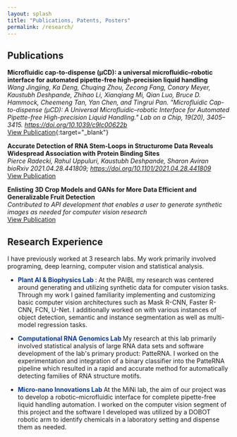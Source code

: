 ```yaml
---
layout: splash
title: "Publications, Patents, Posters"
permalink: /research/
---
```

## Publications

__Microfluidic cap-to-dispense (μCD): a universal microfluidic–robotic interface for automated pipette-free high-precision liquid handling__  
*Wang Jingjing, Ka Deng, Chuqing Zhou, Zecong Fang, Conary Meyer, Kaustubh Deshpande, Zhihao Li, Xianqiang Mi, Qian Luo, Bruce D. Hammock, Cheemeng Tan, Yan Chen, and Tingrui Pan. "Microfluidic Cap-to-dispense (μCD): A Universal Microfluidic–robotic Interface for Automated Pipette-free High-precision Liquid Handling." Lab on a Chip, 19(20), 3405–3415. https://doi.org/10.1039/c9lc00622b*  
[View Publication](https://pubs.rsc.org/en/content/articlelanding/2019/lc/c9lc00622b#!divAbstract){:target="_blank"}


__Accurate Detection of RNA Stem-Loops in Structurome Data Reveals Widespread Association with Protein Binding Sites__  
*Pierce Radecki, Rahul Uppuluri, Kaustubh Deshpande, Sharon Aviran
bioRxiv 2021.04.28.441809; https://doi.org/10.1101/2021.04.28.441809*  
[View Publication](https://www.tandfonline.com/doi/full/10.1080/15476286.2021.1971382) 

__Enlisting 3D Crop Models and GANs for More Data Efficient and Generalizable Fruit Detection__  
*Contributed to API development that enables a user to generate synthetic images as needed for computer vision research*  
[View Publication](https://deepai.org/publication/enlisting-3d-crop-models-and-gans-for-more-data-efficient-and-generalizable-fruit-detection)

## Research Experience

I have previously worked at 3 research labs. My work primarily involved programing, deep learning, computer vision and statistical analysis. 

- **<span style="color:rgb(5, 58, 170)"> Plant AI & Biophysics Lab </span>**: At the PAIBL my research was centered around generating and utilizing synthetic data for computer vision tasks. Through my work I gained familiarity implementing and customizing basic computer vision architectures such as Mask R-CNN, Faster R-CNN, FCN, U-Net. I additionally worked on with various instances of object detection, semantic and instance segmentation as well as multi-model regression tasks.

- **<span style="color:rgb(5, 58, 170)"> Computational RNA Genomics Lab </span>** My research at this lab primarily involved statistical analysis of large RNA data sets and software development of the lab's primary product: PatteRNA. I worked on the experimentation and integration of a binary classifier into the PatteRNA pipeline which resulted in a rapid and accurate method for automatically detecting families of RNA structure motifs.


- **<span style="color:rgb(5, 58, 170)"> Micro-nano Innovations Lab </span>** At the MiNi lab, the aim of our project was to develop a robotic–microfluidic interface for complete pipette-free liquid handling automation. I worked on the computer vision segment of this project and the software I developed was utilized by a DOBOT robotic arm to identify chemicals in a laboratory setting and dispense them as needed. 

